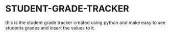 # STUDENT-GRADE-TRACKER
this is the student grade tracker created using python and make easy to see students grades and insert the values to it.

